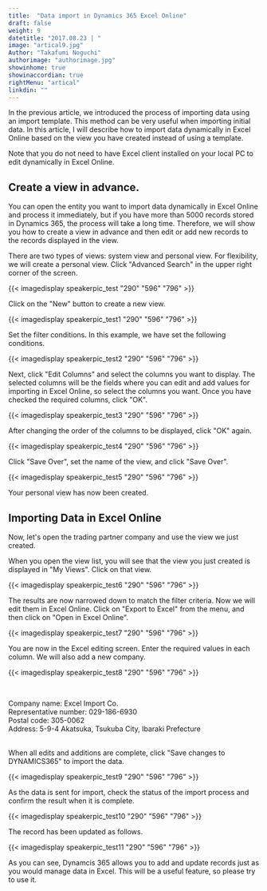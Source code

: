 ```yaml
---
title:  "Data import in Dynamics 365 Excel Online"
draft: false
weight: 9
datetitle: "2017.08.23 | "
image: "artical9.jpg"
Author: "Takafumi Noguchi"
authorimage: "authorimage.jpg"
showinhome: true
showinaccordian: true
rightMenu: "artical"
linkdin: ""
---
```

<!-- Intro  -->
In the previous article, we introduced the process of importing data using an import template. This method can be very useful when importing initial data. In this article, I will describe how to import data dynamically in Excel Online based on the view you have created instead of using a template.

Note that you do not need to have Excel client installed on your local PC to edit dynamically in Excel Online.


## Create a view in advance.
You can open the entity you want to import data dynamically in Excel Online and process it immediately, but if you have more than 5000 records stored in Dynamics 365, the process will take a long time. Therefore, we will show you how to create a view in advance and then edit or add new records to the records displayed in the view.

There are two types of views: system view and personal view. For flexibility, we will create a personal view. Click "Advanced Search" in the upper right corner of the screen.
<!-- Image= speakerpic_test.jpg -->
{{< imagedisplay speakerpic_test "290" "596" "796" >}}

Click on the "New" button to create a new view.
<!-- Image- speakerpic_test1.jpg -->
{{< imagedisplay speakerpic_test1 "290" "596" "796" >}}


Set the filter conditions. In this example, we have set the following conditions.
<!-- Image= speakerpic_test2.jpg -->
{{< imagedisplay speakerpic_test2 "290" "596" "796" >}}


Next, click "Edit Columns" and select the columns you want to display. The selected columns will be the fields where you can edit and add values for importing in Excel Online, so select the columns you want. Once you have checked the required columns, click "OK".
<!-- Image= speakerpic_test3.jpg -->
{{< imagedisplay speakerpic_test3 "290" "596" "796" >}}


After changing the order of the columns to be displayed, click "OK" again.
<!-- Image= speakerpic_test4.jpg -->
{{< imagedisplay speakerpic_test4 "290" "596" "796" >}}


Click "Save Over", set the name of the view, and click "Save Over".
<!-- Image= speakerpic_test5.jpg -->
{{< imagedisplay speakerpic_test5 "290" "596" "796" >}}


Your personal view has now been created.

## Importing Data in Excel Online
Now, let's open the trading partner company and use the view we just created.

When you open the view list, you will see that the view you just created is displayed in "My Views". Click on that view.
<!-- Image= speakerpic_test6.jpg -->
{{< imagedisplay speakerpic_test6 "290" "596" "796" >}}


The results are now narrowed down to match the filter criteria. Now we will edit them in Excel Online. Click on "Export to Excel" from the menu, and then click on "Open in Excel Online".
<!-- Image= speakerpic_test7.jpg -->
{{< imagedisplay speakerpic_test7 "290" "596" "796" >}}


You are now in the Excel editing screen. Enter the required values in each column. We will also add a new company.
<!-- Image= speakerpic_test8.jpg -->
{{< imagedisplay speakerpic_test8 "290" "596" "796" >}}     

&nbsp;

Company name: Excel Import Co.    
Representative number: 029-186-6930    
Postal code: 305-0062    
Address: 5-9-4 Akatsuka, Tsukuba City, Ibaraki Prefecture       
&nbsp;

When all edits and additions are complete, click "Save changes to DYNAMICS365" to import the data.
<!-- Image= speakerpic_test9.jpg -->
{{< imagedisplay speakerpic_test9 "290" "596" "796" >}}

As the data is sent for import, check the status of the import process and confirm the result when it is complete.
<!-- Image= speakerpic_test10.jpg -->
{{< imagedisplay speakerpic_test10 "290" "596" "796" >}}


The record has been updated as follows.
<!-- Image= speakerpic_test11.jpg -->
{{< imagedisplay speakerpic_test11 "290" "596" "796" >}}


As you can see, Dynamcis 365 allows you to add and update records just as you would manage data in Excel.
This will be a useful feature, so please try to use it.    
&nbsp;